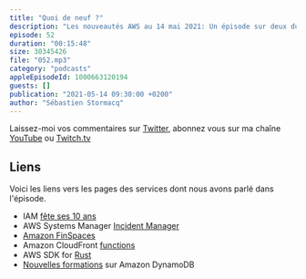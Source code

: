 ```yaml
---
title: "Quoi de neuf ?"
description: "Les nouveautés AWS au 14 mai 2021: Un épisode sur deux du podcast est consacré à une brève revue des principales nouveautés AWS.  Cette semaine, nous parlons de Amazon FinSpace, un service pour faciliter la vie des analystes financiers, d'un nouveau volet ajouté à AWS Systems Manager, de la possibilité de déployer des minis fonctions sur les edges de Amazon CloudFront, d'un nouveau SDK en version Alpha pour les développeurs Rust et d'un cours en ligne et gratuit sur Amazon DynamoDB."
episode: 52
duration: "00:15:48"
size: 30345426
file: "052.mp3"
category: "podcasts"
appleEpisodeId: 1000663120194
guests: []
publication: "2021-05-14 09:30:00 +0200"
author: "Sébastien Stormacq"
---
```


Laissez-moi vos commentaires sur [Twitter](https://twitter.com/sebsto), abonnez vous sur ma chaîne [YouTube](https://www.youtube.com/sebsto) ou [Twitch.tv](https://www.twitch.tv/sebAWS)

## Liens

Voici les liens vers les pages des services dont nous avons parlé dans l'épisode.

- IAM [fête ses 10 ans](https://aws.amazon.com/blogs/aws/happy-10th-birthday-aws-identity-and-access-management/)
- AWS Systems Manager [Incident Manager](https://aws.amazon.com/es/blogs/aws/resolve-it-incidents-faster-with-incident-manager-a-new-capability-of-aws-systems-manager/)
- [Amazon FinSpaces](https://aws.amazon.com/es/blogs/aws/amazon-finspace-simplifies-data-management-and-analytics-for-financial-services/)
- Amazon CloudFront [functions](https://aws.amazon.com/es/blogs/aws/introducing-cloudfront-functions-run-your-code-at-the-edge-with-low-latency-at-any-scale/)
- AWS SDK for [Rust](https://aws.amazon.com/es/blogs/developer/a-new-aws-sdk-for-rust-alpha-launch/)
- [Nouvelles formations](https://www.aws.training/Details/Curriculum?id=65583) sur Amazon DynamoDB